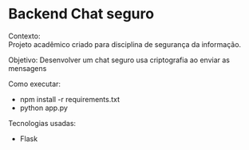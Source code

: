 # Backend Chat seguro

Contexto:
<br>
Projeto acadêmico  criado  para disciplina de segurança da informação.

Objetivo: Desenvolver um chat seguro usa criptografia ao enviar as mensagens

Como executar:
- npm install -r requirements.txt
- python app.py

Tecnologias usadas:
-  Flask